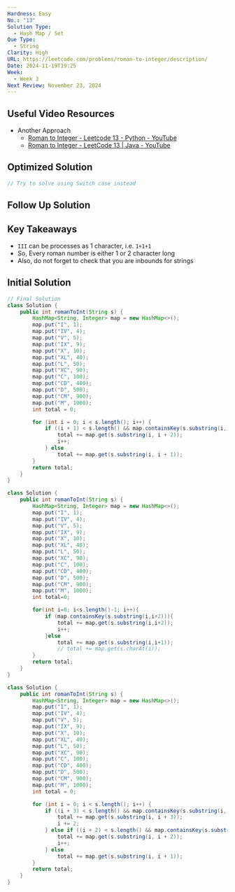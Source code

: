 ```yaml
---
Hardness: Easy
No.: "13"
Solution Type:
  - Hash Map / Set
Que Type:
  - String
Clarity: High
URL: https://leetcode.com/problems/roman-to-integer/description/
Date: 2024-11-19T19:25
Week:
  - Week 3
Next Review: November 23, 2024
---
```

## Useful Video Resources

- Another Approach
    - [Roman to Integer - Leetcode 13 - Python - YouTube](https://youtu.be/3jdxYj3DD98)
    - [Roman to Integer - LeetCode 13 \| Java - YouTube](https://youtu.be/k4KgVd5LQk8)

## Optimized Solution

```Java
// Try to solve using Switch case instead
```

## Follow Up Solution

## Key Takeaways

- `III` can be processes as 1 character, i.e. `1+1+1`
- So, Every roman number is either 1 or 2 character long
- Also, do not forget to check that you are inbounds for strings

  

## Initial Solution

```Java
// Final Solution 
class Solution {
    public int romanToInt(String s) {
        HashMap<String, Integer> map = new HashMap<>();
        map.put("I", 1);
        map.put("IV", 4);
        map.put("V", 5);
        map.put("IX", 9);
        map.put("X", 10);
        map.put("XL", 40);
        map.put("L", 50);
        map.put("XC", 90);
        map.put("C", 100);
        map.put("CD", 400);
        map.put("D", 500);
        map.put("CM", 900);
        map.put("M", 1000);
        int total = 0;

        for (int i = 0; i < s.length(); i++) {
            if ((i + 1) < s.length() && map.containsKey(s.substring(i, i + 2))) {
                total += map.get(s.substring(i, i + 2));
                i++;
            } else
                total += map.get(s.substring(i, i + 1));
        }
        return total;
    }
}
```

```Java
class Solution {
    public int romanToInt(String s) {
        HashMap<String, Integer> map = new HashMap<>();
        map.put("I", 1);
        map.put("IV", 4);
        map.put("V", 5);
        map.put("IX", 9);
        map.put("X", 10);
        map.put("XL", 40);
        map.put("L", 50);
        map.put("XC", 90);
        map.put("C", 100);
        map.put("CD", 400);
        map.put("D", 500);
        map.put("CM", 900);
        map.put("M", 1000);
        int total=0;

        for(int i=0; i<s.length()-1; i++){
            if (map.containsKey(s.substring(i,i+2))){
                total += map.get(s.substring(i,i+2));
                i++;
            }else 
                total += map.get(s.substring(i,i+1));
                // total += map.get(s.charAt(i));
        }
        return total;
    }
}
```

```Java
class Solution {
    public int romanToInt(String s) {
        HashMap<String, Integer> map = new HashMap<>();
        map.put("I", 1);
        map.put("IV", 4);
        map.put("V", 5);
        map.put("IX", 9);
        map.put("X", 10);
        map.put("XL", 40);
        map.put("L", 50);
        map.put("XC", 90);
        map.put("C", 100);
        map.put("CD", 400);
        map.put("D", 500);
        map.put("CM", 900);
        map.put("M", 1000);
        int total = 0;

        for (int i = 0; i < s.length(); i++) {
            if ((i + 3) < s.length() && map.containsKey(s.substring(i, i + 3))) {
                total += map.get(s.substring(i, i + 3));
                i += 2;
            } else if ((i + 2) < s.length() && map.containsKey(s.substring(i, i + 2))) {
                total += map.get(s.substring(i, i + 2));
                i++;
            } else
                total += map.get(s.substring(i, i + 1));
        }
        return total;
    }
}
```